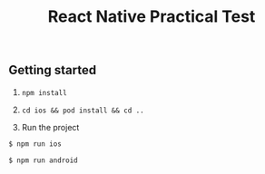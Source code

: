 <h1 align="center">React Native Practical Test</h1>

<br />

## Getting started

1. `npm install`

2. `cd ios && pod install && cd ..`

3. Run the project

```bash
$ npm run ios
```

```bash
$ npm run android
```
